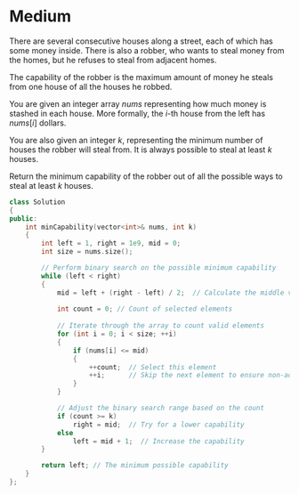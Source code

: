 # Medium

There are several consecutive houses along a street, each of which has some money inside. There is also a robber, who wants to steal money from the homes, but he refuses to steal from adjacent homes.

The capability of the robber is the maximum amount of money he steals from one house of all the houses he robbed.

You are given an integer array $nums$ representing how much money is stashed in each house. More formally, the $i$-th house from the left has $nums[i]$ dollars.

You are also given an integer $k$, representing the minimum number of houses the robber will steal from. It is always possible to steal at least $k$ houses.

Return the minimum capability of the robber out of all the possible ways to steal at least $k$ houses.

```cpp
class Solution 
{
public:
    int minCapability(vector<int>& nums, int k) 
    {
        int left = 1, right = 1e9, mid = 0;
        int size = nums.size();

        // Perform binary search on the possible minimum capability
        while (left < right) 
        {
            mid = left + (right - left) / 2;  // Calculate the middle value
            
            int count = 0; // Count of selected elements
            
            // Iterate through the array to count valid elements
            for (int i = 0; i < size; ++i) 
            {
                if (nums[i] <= mid) 
                {
                    ++count;  // Select this element
                    ++i;      // Skip the next element to ensure non-adjacent selection
                }
            }

            // Adjust the binary search range based on the count
            if (count >= k)
                right = mid;  // Try for a lower capability
            else
                left = mid + 1;  // Increase the capability
        }

        return left; // The minimum possible capability
    }
};
```
